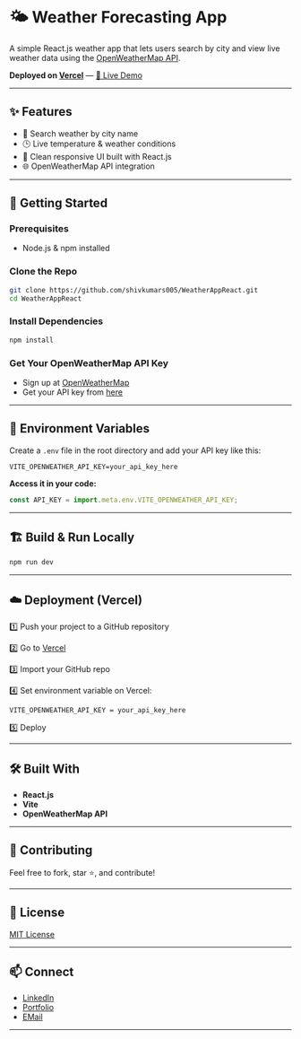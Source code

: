 # 🌤️ Weather Forecasting App

A simple React.js weather app that lets users search by city and view live weather data using the [OpenWeatherMap API](https://openweathermap.org/).

**Deployed on [Vercel](https://vercel.com/)** — [🔗 Live Demo](https://weatherforecasting-app.vercel.app)

---

## ✨ Features

* 🔎 Search weather by city name
* 🕒 Live temperature & weather conditions
* 🎨 Clean responsive UI built with React.js
* 🌐 OpenWeatherMap API integration

---

## 🚀 Getting Started

### Prerequisites

* Node.js & npm installed

### Clone the Repo

```bash
git clone https://github.com/shivkumars005/WeatherAppReact.git
cd WeatherAppReact
```

### Install Dependencies

```bash
npm install
```

### Get Your OpenWeatherMap API Key

* Sign up at [OpenWeatherMap](https://openweathermap.org/)
* Get your API key from [here](https://home.openweathermap.org/api_keys)

---

## 🔐 Environment Variables

Create a `.env` file in the root directory and add your API key like this:

```
VITE_OPENWEATHER_API_KEY=your_api_key_here
```

**Access it in your code:**

```javascript
const API_KEY = import.meta.env.VITE_OPENWEATHER_API_KEY;
```

---

## 🏗️ Build & Run Locally

```bash
npm run dev
```

---

## ☁️ Deployment (Vercel)

1️⃣ Push your project to a GitHub repository

2️⃣ Go to [Vercel](https://vercel.com/)

3️⃣ Import your GitHub repo

4️⃣ Set environment variable on Vercel:

```
VITE_OPENWEATHER_API_KEY = your_api_key_here
```

5️⃣ Deploy

---

## 🛠️ Built With

* **React.js**
* **Vite**
* **OpenWeatherMap API**

---

## 🙌 Contributing

Feel free to fork, star ⭐, and contribute!

---

## 📃 License

[MIT License](LICENSE)

---

## 📫 Connect

* [LinkedIn](https://linkedin.com/in/shivakumarsouta)
* [Portfolio](https://shivakumarsouta-portfolio.vercel.app/)
* [EMail](mailto:shivakumarsouta18@gmail.com)

---